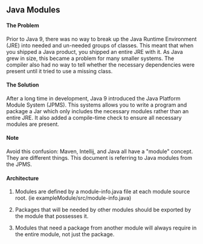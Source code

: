 ## Java Modules

#### The Problem
Prior to Java 9, there was no way to break up the Java Runtime Environment (JRE) into
needed and un-needed groups of classes. This meant that when you shipped a Java product,
you shipped an entire JRE with it. As Java grew in size, this became a problem for many
smaller systems. The compiler also had no way to tell whether the necessary dependencies
were present until it tried to use a missing class. 

#### The Solution
After a long time in development, Java 9 introduced the Java Platform Module System (JPMS).
This systems allows you to write a program and package a Jar which only includes the
necessary modules rather than an entire JRE. It also added a compile-time check to ensure
all necessary modules are present.

#### Note
Avoid this confusion: Maven, Intellij, and Java all have a "module" concept.
They are different things. This document is referring to Java modules from the JPMS. 

#### Architecture
1. Modules are defined by a module-info.java file at each module source root. (ie
exampleModule/src/module-info.java)

2. Packages that will be needed by other modules should be exported by the module that
possesses it.

3. Modules that need a package from another module will always require in the entire
module, not just the package.

